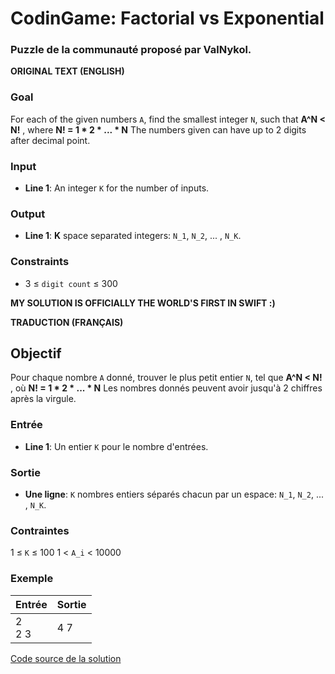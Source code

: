 # CodinGame: Factorial vs Exponential

### Puzzle de la communauté proposé par ValNykol.

**ORIGINAL TEXT (ENGLISH)**

### Goal

For each of the given numbers `A`, find the smallest integer `N`, such that **A^N < N!** , where **N! = 1 * 2 * ... * N**
The numbers given can have up to 2 digits after decimal point.

### Input
- **Line 1**: An integer `K` for the number of inputs.

### Output
- **Line 1**: **K** space separated integers: `N_1`, `N_2`, ... , `N_K`.

### Constraints
- 3 ≤ `digit count` ≤ 300

**MY SOLUTION IS OFFICIALLY THE WORLD'S FIRST IN SWIFT :)**

**TRADUCTION (FRANÇAIS)**

## Objectif
Pour chaque nombre `A` donné, trouver le plus petit entier `N`, tel que **A^N < N!** , où **N! = 1 * 2 * ... * N**
Les nombres donnés peuvent avoir jusqu'à 2 chiffres après la virgule.

### Entrée
- **Line 1**: Un entier `K` pour le nombre d'entrées.

### Sortie
- **Une ligne**: `K` nombres entiers séparés chacun par un espace: `N_1`, `N_2`, ... , `N_K`.

### Contraintes
1 ≤ `K` ≤ 100
1 < `A_i` < 10000

### Exemple

Entrée | Sortie
------------ | -------------
2<br>2 3 | 4 7

[Code source de la solution]()